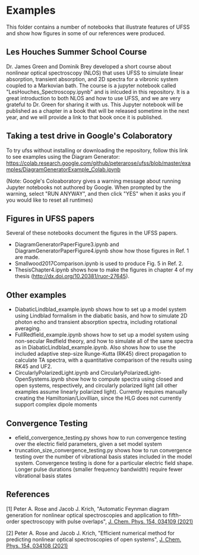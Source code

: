 # Examples
This folder contains a number of notebooks that illustrate features of UFSS and show how figures in some of our references were produced.

## Les Houches Summer School Course
Dr. James Green and Dominik Brey developed a short course about nonlinear optical spectroscopy (NLOS) that uses UFSS to simulate linear absorption, transient absorption, and 2D spectra for a vibronic system coupled to a Markovian bath. The course is a jupyter notebook called "LesHouches_Spectroscopy.ipynb" and is inlcuded in this repository. It is a great introduction to both NLOS and how to use UFSS, and we are very grateful to Dr. Green for sharing it with us. This Jupyter notebook will be published as a chapter in a book that will be released sometime in the next year, and we will provide a link to that book once it is published. 

## Taking a test drive in Google's Colaboratory
To try ufss without installing or downloading the repository,
follow this link to see examples using the Diagram Generator:  
https://colab.research.google.com/github/peterarose/ufss/blob/master/examples/DiagramGeneratorExample_Colab.ipynb

(Note: Google's Coloaboratory gives a warning message about running Jupyter
notebooks not authored by Google. When prompted by the warning, select
"RUN ANYWAY", and then click "YES" when it asks you if you would like to
reset all runtimes)

## Figures in UFSS papers
Several of these notebooks document the figures in the UFSS papers.
- DiagramGeneratorPaperFigure3.ipynb and DiagramGeneratorPaperFigure4.ipynb show how those figures in Ref. 1 are made.
- Smallwood2017Comparison.ipynb is used to produce Fig. 5 in Ref. 2.
- ThesisChapter4.ipynb shows how to make the figures in chapter 4 of my thesis (http://dx.doi.org/10.20381/ruor-27645).

## Other examples
- DiabaticLindblad_example.ipynb shows how to set up a model system using Lindblad formalism in the diabatic basis, and how to simulate 2D photon echo and transient absorption spectra, including rotational averaging.
- FullRedfield_example.ipynb shows how to set up a model system using non-secular Redfield theory, and how to simulate all of the same spectra as in DiabaticLindblad_example.ipynb. Also shows how to use the included adaptive step-size Runge-Kutta (RK45) direct propagation to calculate TA spectra, with a quantitative comparison of the results using RK45 and UF2.
- CircularlyPolarizedLight.ipynb and CircularlyPolarizedLight-OpenSystems.ipynb show how to compute spectra using closed and open systems, respectively, and circularly polarized light (all other examples assume linearly polarized light). Currently requires manually creating the Hamiltonian/Liovillian, since the HLG does not currently support complex dipole moments

## Convergence Testing
- efield_convergence_testing.py shows how to run convergence testing over the electric field parameters, given a set model system
- truncation_size_convergence_testing.py shows how to run convergence testing over the number of vibrational basis states included in the model system. Convergence testing is done for a particular electric field shape. Longer pulse durations (smaller frequency bandwidth) require fewer vibrational basis states

## References


[1] Peter A. Rose and Jacob J. Krich, "Automatic Feynman diagram generation for nonlinear optical spectroscopies and application to fifth-order spectroscopy with pulse overlaps", [J. Chem. Phys. 154, 034109 (2021)](https://doi.org/10.1063/5.0024105)


[2] Peter A. Rose and Jacob J. Krich, "Efficient numerical method for predicting nonlinear optical spectroscopies of open systems", [J. Chem. Phys. 154, 034108 (2021)](https://doi.org/10.1063/5.0024104)
